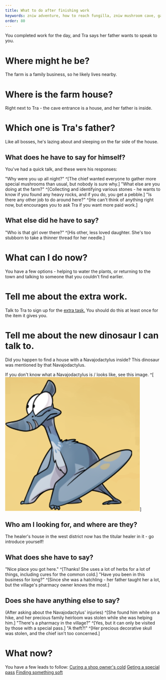 ```yaml
---
title: What to do after finishing work
keywords: zniw adventure, how to reach fungilla, zniw mushroom cave, games with mushrooms
order: 80
---
```


You completed work for the day, and Tra says her father wants to speak to you.

# Where might he be?
The farm is a family business, so he likely lives nearby.

# Where is the farm house?
Right next to Tra - the cave entrance is a house, and her father is inside.

# Which one is Tra's father?
Like all bosses, he's lazing about and sleeping on the far side of the house.

## What does he have to say for himself?
You've had a quick talk, and these were his responses:

"Why were you up all night?" ^[The chief wanted everyone to gather more special mushrooms than usual, but nobody is sure why.]
"What else are you doing at the farm?" ^[Collecting and identifying various stones - he wants to know if you found any heavy rocks, and if you do, you get a pebble.]
"Is there any other job to do around here?" ^[He can't think of anything right now, but encourages you to ask Tra if you want more paid work.]

## What else did he have to say?
"Who is that girl over there?" ^[His other, less loved daughter. She's too stubborn to take a thinner thread for her needle.]

# What can I do now?
You have a few options - helping to water the plants, or returning to the town and talking to someone that you couldn't find earlier.

# Tell me about the extra work.
Talk to Tra to sign up for the [extra task.](Money/watering.md) You should do this at least once for the item it gives you.

# Tell me about the new dinosaur I can talk to.
Did you happen to find a house with a Navajodactylus inside? This dinosaur was mentioned by that Navajodactylus.

If you don't know what a Navajodactylus is / looks like, see this image. ^[![Navajodactylus image](Navajodactylus.PNG)]

## Who am I looking for, and where are they?
The healer's house in the west district now has the titular healer in it - go introduce yourself!

## What does she have to say?
"Nice place you got here." ^[Thanks! She uses a lot of herbs for a lot of things, including cures for the common cold.]
"Have you been in this business for long?" ^[Since she was a hatchling - her father taught her a lot, but the village's pharmacy owner knows the most.]

## Does she have anything else to say?
(After asking about the Navajodactylus' injuries) ^[She found him while on a hike, and her precious family heirloom was stolen while she was helping him.]
"There's a pharmacy in the village?" ^[Yes, but it can only be visited by those with a special pass.]
"A theft?!" ^[Her precious decorative skull was stolen, and the chief isn't too concerned.]

# What now?
You have a few leads to follow:
[Curing a shop owner's cold](cold.md)
[Geting a special pass](specialpass.md)
[Finding something soft](soft.md)